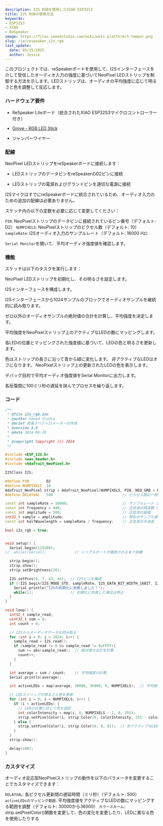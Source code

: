 ```yaml
---
description: I2S RGBを使用したXIAO ESP32S3
title: I2S RGBの使用方法
keywords:
- ESP32S3
- XIAO
- ReSpeaker
image: https://files.seeedstudio.com/wiki/wiki-platform/S-tempor.png
slug: /ja/respeaker_i2s_rgb
last_update:
  date: 05/15/2025
  author: Jessie
---
```



このプロジェクトでは、reSpeakerボードを使用して、I2Sインターフェースを介して受信したオーディオ入力の強度に基づいてNeoPixel LEDストリップを制御する方法を示します。LEDストリップは、オーディオの平均強度に応じて明るさと色を調整して反応します。

### ハードウェア要件

* ReSpeaker Liteボード（統合されたXIAO ESP32S3マイクロコントローラー付き）

* [Grove - RGB LED Stick](https://www.seeedstudio.com/Grove-RGB-LED-Stick-10-WS2813-Mini.html)

* ジャンパーワイヤー


### 配線

NeoPixel LEDストリップをreSpeakerボードに接続します：

* LEDストリップのデータピンをreSpeakerのD2ピンに接続

* LEDストリップの電源およびグランドピンを適切な電源に接続

I2SマイクはすでにreSpeakerボードに統合されているため、オーディオ入力のための追加の配線は必要ありません。


スケッチ内の以下の定数を必要に応じて変更してください：

`PIN`: NeoPixelストリップのデータピンに接続されているピン番号（デフォルト: D2）
`NUMPIXELS`: NeoPixelストリップのピクセル数（デフォルト: 10）
`sampleRate`: I2Sオーディオ入力のサンプルレート（デフォルト: 16000 Hz）


`Serial Monitor`を開いて、平均オーディオ強度値を確認します。

### 機能

スケッチは以下のタスクを実行します：

NeoPixel LEDストリップを初期化し、その明るさを設定します。

I2Sインターフェースを構成します。

I2Sインターフェースから1024サンプルのブロックでオーディオサンプルを継続的に読み取ります。

ゼロ以外のオーディオサンプルの絶対値の合計を計算し、平均強度を決定します。

平均強度をNeoPixelストリップ上のアクティブなLEDの数にマッピングします。

各LEDの位置とマッピングされた強度値に基づいて、LEDの色と明るさを更新します。

色はストリップの長さに沿って青から緑に変化します。
非アクティブなLEDはオフになります。
NeoPixelストリップ上の更新されたLEDの色を表示します。

デバッグ目的で平均オーディオ強度値をSerial Monitorに出力します。

各反復間に100ミリ秒の遅延を挟んでプロセスを繰り返します。


### コード

```cpp
/**
 * @file i2s_rgb.ino
 * @author Seeed Studio
 * @brief 音楽スペクトロメーターの作成
 * @version 1.0
 * @date 2024-06-28
 *
 * @copyright Copyright (c) 2024
 */

#include <ESP_I2S.h>
#include <wav_header.h>
#include <Adafruit_NeoPixel.h>

I2SClass I2S;

#define PIN        D2
#define NUMPIXELS  10
Adafruit_NeoPixel strip = Adafruit_NeoPixel(NUMPIXELS, PIN, NEO_GRB + NEO_KHZ800);
#define DELAYVAL   500                                // ピクセル間の一時停止時間（ミリ秒）

const int sampleRate = 16000;                         // サンプルレート（Hz）
const int frequency = 440;                            // 正弦波の周波数（Hz）
const int amplitude = 500;                            // 正弦波の振幅
int32_t sample = amplitude;                           // 現在のサンプル値
const int halfWavelength = sampleRate / frequency;    // 正弦波の半波長

bool i2s_rgb = true;


void setup() {
  Serial.begin(115200);
//  while(!Serial);             // シリアルポートが接続されるまで待機

  strip.begin();
  strip.show();
  strip.setBrightness(20);

  I2S.setPins(8, 7, 43, 44);  // I2Sピンを構成
  if (!I2S.begin(I2S_MODE_STD, sampleRate, I2S_DATA_BIT_WIDTH_16BIT, I2S_SLOT_MODE_STEREO)){
    Serial.println("I2Sの初期化に失敗しました！");
    while(1);                 // 初期化に失敗した場合は停止
  }
}

void loop() {
  int32_t sample_read;
  uint32_t sum = 0;
  int count = 0;

  // I2Sからオーディオデータを読み取る
  for (int i = 0; i < 1024; i++) {
    sample_read = I2S.read();
    if (sample_read != 0 && sample_read != 0xFFFF){
      sum += abs(sample_read);  // 絶対値の合計を計算
      count++;
    }
  }

  int average = sum / count;    // 平均強度の計算
  Serial.println(average);

  int activeLEDs = map(average, 30000, 36000, 0, NUMPIXELS);  // 平均値をLEDの数にマッピング

  // LEDストリップの明るさと色を更新
  for (int i = 0; i < NUMPIXELS; i++) {
    if (i < activeLEDs) {
      // LEDの位置に応じて色を設定
      int colorIntensity = map(i, 0, NUMPIXELS - 1, 0, 255);
      strip.setPixelColor(i, strip.Color(0, colorIntensity, 255 - colorIntensity));  // 青から緑への変化
    } else {
      strip.setPixelColor(i, strip.Color(0, 0, 0));  // 非アクティブなLEDをオフにする
    }
  }
  strip.show();

  delay(100);
}
```

### カスタマイズ

オーディオ反応型NeoPixelストリップの動作を以下のパラメータを変更することでカスタマイズできます：

`DELAYVAL`: 各ピクセル更新間の遅延時間（ミリ秒）（デフォルト: 500）
`activeLEDsのマッピング範囲`: 平均強度値をアクティブなLEDの数にマッピングする範囲を調整（デフォルト: 30000から36000）
`カラースキーム`: strip.setPixelColor()関数を変更して、色の変化を変更したり、LEDに異なる色を使用したりする
